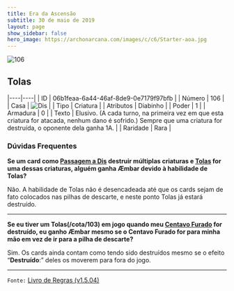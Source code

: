 ```yaml
---
title: Era da Ascensão
subtitle: 30 de maio de 2019
layout: page
show_sidebar: false
hero_image: https://archonarcana.com/images/c/c6/Starter-aoa.jpg
---
```


![106](https://cdn.keyforgegame.com/media/card_front/pt/435_106_PHCC6XGC5P6P_pt.png)

## Tolas

|----|----|
| ID | 06b1feaa-6a44-46af-8de9-0e7179f97bfb |
| Número | 106 |
| Casa | ![Dis](https://archonarcana.com/images/thumb/e/e8/Dis.png/22px-Dis.png "Dis") |
| Tipo | Criatura |
| Atributos | Diabinho |
| Poder | 1 |
| Armadura | 0 |
| Texto | Elusivo. (A cada turno, na primeira vez em que esta criatura for atacada, nenhum dano é sofrido.) Sempre que uma criatura for destruída, o oponente dela ganha 1A. |
| Raridade | Rara |

### Dúvidas Frequentes

**Se um card como [Passagem a Dis](/cota/059) destruir múltiplas
criaturas e [Tolas](/cota/103) for uma dessas criaturas, alguém ganha
Æmbar devido à habilidade de Tolas?**

Não. A habilidade de Tolas não é desencadeada até que os cards
sejam de fato colocados nas pilhas de descarte, e neste ponto Tolas já
estará destruído.

<hr/>

**Se eu tiver um Tolas(/cota/103) em jogo quando meu [Centavo Furado](/cota/296) for destruído, eu ganho Æmbar mesmo se o
Centavo Furado for para minha mão em vez de ir para a pilha
de descarte?**

Sim. Os cards ainda contam como tendo sido destruídos mesmo se o
efeito “**Destruído**:” deles os moverem para fora do jogo.

<hr/>

`Fonte:` [Livro de Regras (v1.5.04)](https://drive.google.com/open?id=14pM1J8ZR_4hZbGFZt-ArQdAGsHCPEQdE)
